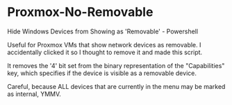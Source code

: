 # Proxmox-No-Removable
Hide Windows Devices from Showing as 'Removable' - Powershell

Useful for Proxmox VMs that show network devices as removable. I accidentally clicked it so I thought to remove it and made this script.

It removes the '4' bit set from the binary representation of the "Capabilities" key, which specifies if the device is visible as a removable device.

Careful, because ALL devices that are currently in the menu may be marked as internal, YMMV.
